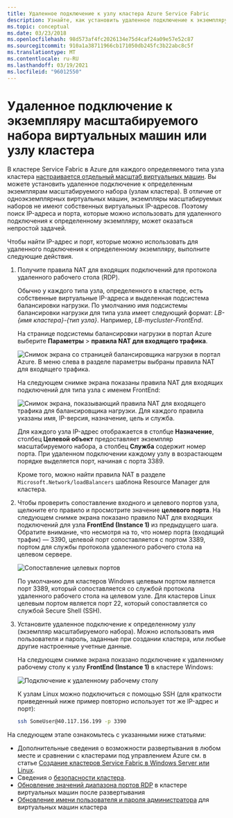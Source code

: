 ```yaml
---
title: Удаленное подключение к узлу кластера Azure Service Fabric
description: Узнайте, как установить удаленное подключение к экземпляру масштабируемого набора (узел кластера Service Fabric).
ms.topic: conceptual
ms.date: 03/23/2018
ms.openlocfilehash: 98d573af4fc2026134e75d4caf24a09e57e52c87
ms.sourcegitcommit: 910a1a38711966cb171050db245fc3b22abc8c5f
ms.translationtype: MT
ms.contentlocale: ru-RU
ms.lasthandoff: 03/19/2021
ms.locfileid: "96012550"
---
```

# <a name="remote-connect-to-a-virtual-machine-scale-set-instance-or-a-cluster-node"></a>Удаленное подключение к экземпляру масштабируемого набора виртуальных машин или узлу кластера
В кластере Service Fabric в Azure для каждого определяемого типа узла кластера [настраивается отдельный масштаб виртуальных машин](service-fabric-cluster-nodetypes.md).  Вы можете установить удаленное подключение к определенным экземплярам масштабируемого набора (узлам кластера).  В отличие от одноэкземплярных виртуальных машин, экземпляры масштабируемых наборов не имеют собственных виртуальных IP-адресов. Поэтому поиск IP-адреса и порта, которые можно использовать для удаленного подключения к определенному экземпляру, может оказаться непростой задачей.

Чтобы найти IP-адрес и порт, которые можно использовать для удаленного подключения к определенному экземпляру, выполните следующие действия.

1. Получите правила NAT для входящих подключений для протокола удаленного рабочего стола (RDP).

    Обычно у каждого типа узла, определенного в кластере, есть собственные виртуальные IP-адреса и выделенная подсистема балансировки нагрузки. По умолчанию имя подсистемы балансировки нагрузки для типа узла имеет следующий формат: *LB-{имя кластера}-{тип узла}*. Например, *LB-mycluster-FrontEnd*. 
    
    На странице подсистемы балансировки нагрузки в портал Azure выберите **Параметры**  >  **правила NAT для входящего трафика**. 

    ![Снимок экрана со страницей балансировщика нагрузки в портал Azure. В меню слева в разделе параметры выбраны правила NAT для входящего трафика.](./media/service-fabric-cluster-remote-connect-to-azure-cluster-node/lb-window.png)

    На следующем снимке экрана показаны правила NAT для входящих подключений для типа узла с именем FrontEnd: 

    ![Снимок экрана, показывающий правила NAT для входящего трафика для балансировщика нагрузки. Для каждого правила указаны имя, IP-версия, назначение, цель и служба.](./media/service-fabric-cluster-remote-connect-to-azure-cluster-node/nat-rules.png)

    Для каждого узла IP-адрес отображается в столбце **Назначение**, столбец **Целевой объект** предоставляет экземпляр масштабируемого набора, а столбец **Служба** содержит номер порта. При удаленном подключении каждому узлу в возрастающем порядке выделяется порт, начиная с порта 3389.

    Кроме того, можно найти правила NAT в разделе `Microsoft.Network/loadBalancers` шаблона Resource Manager для кластера.
    
2. Чтобы проверить сопоставление входного и целевого портов узла, щелкните его правило и просмотрите значение **целевого порта**. На следующем снимке экрана показано правило NAT для входящих подключений для узла **FrontEnd (Instance 1)** из предыдущего шага. Обратите внимание, что несмотря на то, что номер порта (входящий трафик) — 3390, целевой порт сопоставляется с портом 3389, портом для службы протокола удаленного рабочего стола на целевом сервере.  

    ![Сопоставление целевых портов](./media/service-fabric-cluster-remote-connect-to-azure-cluster-node/port-mapping.png)

    По умолчанию для кластеров Windows целевым портом является порт 3389, который сопоставляется со службой протокола удаленного рабочего стола на целевом узле. Для кластеров Linux целевым портом является порт 22, который сопоставляется со службой Secure Shell (SSH).

3. Установите удаленное подключение к определенному узлу (экземпляр масштабируемого набора). Можно использовать имя пользователя и пароль, заданные при создании кластера, или любые другие настроенные учетные данные. 

    На следующем снимке экрана показано подключение к удаленному рабочему столу к узлу **FrontEnd (Instance 1)** в кластере Windows:
    
    ![Подключение к удаленному рабочему столу](./media/service-fabric-cluster-remote-connect-to-azure-cluster-node/rdp-connect.png)

    К узлам Linux можно подключиться с помощью SSH (для краткости приведенный ниже пример повторно использует тот же IP-адрес и порт):

    ``` bash
    ssh SomeUser@40.117.156.199 -p 3390
    ```


На следующем этапе ознакомьтесь с указанными ниже статьями:
* Дополнительные сведения о возможности развертывания в любом месте и сравнении с кластерами под управлением Azure см. в статье [Создание кластеров Service Fabric в Windows Server или Linux](service-fabric-deploy-anywhere.md).
* Сведения о [безопасности кластера](service-fabric-cluster-security.md).
* [Обновление значений диапазона портов RDP](./scripts/service-fabric-powershell-change-rdp-port-range.md) в кластере виртуальных машин после развертывания
* [Обновление имени пользователя и пароля администратора](./scripts/service-fabric-powershell-change-rdp-user-and-pw.md) для виртуальных машин кластера

